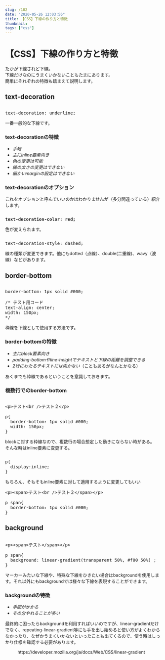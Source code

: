```yaml
---
slug: /102
date: "2020-05-26 12:03:56"
title: 【CSS】下線の作り方と特徴
thumbnail: 
tags: ["css"]
---
```

# 【CSS】下線の作り方と特徴
<!-- wp:paragraph -->
<p>たかが下線されど下線。<br>下線だけなのにうまくいかないこともたまにあります。<br>簡単にそれぞれの特徴も踏まえて説明します。</p>
<!-- /wp:paragraph -->

<!-- wp:paragraph -->
<p></p>
<!-- /wp:paragraph -->

<!-- wp:heading -->
<h2>text-decoration</h2>
<!-- /wp:heading -->

<!-- wp:image {"id":104,"sizeSlug":"large"} -->
<figure class="wp-block-image size-large"><img src="https://totolog34.com/wp/wp-content/uploads/2020/05/image-26.png" alt="" class="wp-image-104"/></figure>
<!-- /wp:image -->

<!-- wp:preformatted -->
<pre class="wp-block-preformatted">text-decoration: underline;</pre>
<!-- /wp:preformatted -->

<!-- wp:paragraph -->
<p>一番一般的な下線です。</p>
<!-- /wp:paragraph -->

<!-- wp:heading {"level":3} -->
<h3>text-decorationの特徴</h3>
<!-- /wp:heading -->

<!-- wp:list -->
<ul><li><em>手軽</em></li><li><em>主にinline要素向き</em></li><li><em>色の変更は可能</em></li><li><em>線の太さの変更はできない</em></li><li><em>細かいmarginの設定はできない</em></li></ul>
<!-- /wp:list -->

<!-- wp:heading {"level":3} -->
<h3>text-decorationのオプション</h3>
<!-- /wp:heading -->

<!-- wp:paragraph -->
<p>これをオプションと呼んでいいのかはわかりませんが（多分間違っている）紹介します。</p>
<!-- /wp:paragraph -->

<!-- wp:group -->
<div class="wp-block-group"><div class="wp-block-group__inner-container"><!-- wp:group -->
<div class="wp-block-group"><div class="wp-block-group__inner-container"><!-- wp:image {"id":105,"sizeSlug":"large"} -->
<figure class="wp-block-image size-large"><img src="https://totolog34.com/wp/wp-content/uploads/2020/05/image-27.png" alt="" class="wp-image-105"/></figure>
<!-- /wp:image --></div></div>
<!-- /wp:group -->

<!-- wp:preformatted -->
<pre class="wp-block-preformatted"><strong>text-decoration-color: red;</strong></pre>
<!-- /wp:preformatted --></div></div>
<!-- /wp:group -->

<!-- wp:paragraph -->
<p>色が変えられます。</p>
<!-- /wp:paragraph -->

<!-- wp:image {"id":110,"sizeSlug":"large"} -->
<figure class="wp-block-image size-large"><img src="https://totolog34.com/wp/wp-content/uploads/2020/05/image-28.png" alt="" class="wp-image-110"/></figure>
<!-- /wp:image -->

<!-- wp:preformatted -->
<pre class="wp-block-preformatted">text-decoration-style: dashed;</pre>
<!-- /wp:preformatted -->

<!-- wp:paragraph -->
<p>線の種類が変更できます。他にも<span class="marker-under-blue">dotted（点線）</span>、<span class="marker-under-blue">double(二重線)</span>、<span class="marker-under-blue">wavy（波線）</span>などがあります。</p>
<!-- /wp:paragraph -->

<!-- wp:heading -->
<h2>border-bottom</h2>
<!-- /wp:heading -->

<!-- wp:image {"id":113,"sizeSlug":"large"} -->
<figure class="wp-block-image size-large"><img src="https://totolog34.com/wp/wp-content/uploads/2020/05/image-29.png" alt="" class="wp-image-113"/></figure>
<!-- /wp:image -->

<!-- wp:preformatted -->
<pre class="wp-block-preformatted">border-bottom: 1px solid&nbsp;#000;

/* テスト用コード
text-align: center;
width: 150px;
*/</pre>
<!-- /wp:preformatted -->

<!-- wp:paragraph -->
<p>枠線を下線として使用する方法です。</p>
<!-- /wp:paragraph -->

<!-- wp:heading {"level":3} -->
<h3>border-bottomの特徴</h3>
<!-- /wp:heading -->

<!-- wp:list -->
<ul><li><em>主にblock要素向き</em></li><li><em>padding-bottomやline-heightでテキストと下線の距離を調整できる</em></li><li><em>2行にわたるテキストには向かない</em>（こともあるがなんとかなる）</li></ul>
<!-- /wp:list -->

<!-- wp:paragraph -->
<p>あくまでも<span class="bold-blue">枠線</span>であるということを意識しておきます。</p>
<!-- /wp:paragraph -->

<!-- wp:heading {"level":3} -->
<h3>複数行でのborder-bottom</h3>
<!-- /wp:heading -->

<!-- wp:image {"id":118,"sizeSlug":"large"} -->
<figure class="wp-block-image size-large"><img src="https://totolog34.com/wp/wp-content/uploads/2020/05/image-30.png" alt="" class="wp-image-118"/></figure>
<!-- /wp:image -->

<!-- wp:preformatted -->
<pre class="wp-block-preformatted">&lt;p&gt;テスト&lt;br /&gt;テスト２&lt;/p&gt;

p{
  border-bottom: 1px solid&nbsp;#000;
  width: 150px;
}</pre>
<!-- /wp:preformatted -->

<!-- wp:paragraph -->
<p>blockに対する枠線なので、複数行の場合想定した動きにならない時がある。<br>そんな時はinline要素に変更する。</p>
<!-- /wp:paragraph -->

<!-- wp:image {"id":119,"sizeSlug":"large"} -->
<figure class="wp-block-image size-large"><img src="https://totolog34.com/wp/wp-content/uploads/2020/05/image-31.png" alt="" class="wp-image-119"/></figure>
<!-- /wp:image -->

<!-- wp:preformatted -->
<pre class="wp-block-preformatted">p{<br>  display:inline;<br>}</pre>
<!-- /wp:preformatted -->

<!-- wp:paragraph -->
<p>もちろん、そもそもinline要素に対して適用するように変更してもいい</p>
<!-- /wp:paragraph -->

<!-- wp:preformatted -->
<pre class="wp-block-preformatted">&lt;p&gt;&lt;span&gt;テスト&lt;br /&gt;テスト２&lt;/span&gt;&lt;/p&gt;

p span{
  border-bottom: 1px solid&nbsp;#000;
}</pre>
<!-- /wp:preformatted -->

<!-- wp:heading -->
<h2>background</h2>
<!-- /wp:heading -->

<!-- wp:image {"id":123,"sizeSlug":"large"} -->
<figure class="wp-block-image size-large"><img src="https://totolog34.com/wp/wp-content/uploads/2020/05/image-32.png" alt="" class="wp-image-123"/></figure>
<!-- /wp:image -->

<!-- wp:preformatted -->
<pre class="wp-block-preformatted">&lt;p>&lt;span>テスト&lt;/span>&lt;/p>

p span{
  background: linear-gradient(transparent 50%, #f00 50%) ;
}</pre>
<!-- /wp:preformatted -->

<!-- wp:paragraph -->
<p>マーカーみたいな下線や、特殊な下線をひきたい場合はbackgroundを使用します。それ以外にもbackgroundでは様々な下線を表現することができます。</p>
<!-- /wp:paragraph -->

<!-- wp:heading {"level":3} -->
<h3>backgroundの特徴</h3>
<!-- /wp:heading -->

<!-- wp:list -->
<ul><li><em>手間がかかる</em></li><li><em>その分やれることが多い</em></li></ul>
<!-- /wp:list -->

<!-- wp:paragraph -->
<p>最終的に困ったらbackgroundを利用すればいいのですが、linear-gradientだけでなく、repeating-linear-gradient等にも手を出し始めると使い方がよくわからなかったり、なぜかうまくいかないといったことも出てくるので、使う時はしっかり仕様を確認する必要があります。</p>
<!-- /wp:paragraph -->

<!-- wp:embed {"url":"https://developer.mozilla.org/ja/docs/Web/CSS/linear-gradient"} -->
<figure class="wp-block-embed"><div class="wp-block-embed__wrapper">
https://developer.mozilla.org/ja/docs/Web/CSS/linear-gradient
</div></figure>
<!-- /wp:embed -->